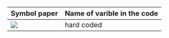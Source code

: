 | Symbol paper |	Name of varible in the code |
|--------------|------------------------------|
| <img src="https://render.githubusercontent.com/render/math?math={\color{white}\\alpha_{(ENDO_EPI)}"> | hard coded | 
